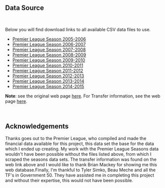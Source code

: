
<br>

<h2>Data Source</h2></center>

<br>


Below you will find download links to all available CSV data files to use.

- [Premier League Season 2005-2006](http://www.football-data.co.uk/mmz4281/0506/E0.csv)
- [Premier League Season 2006-2007](http://www.football-data.co.uk/mmz4281/0607/E0.csv)
- [Premier League Season 2007-2008](http://www.football-data.co.uk/mmz4281/0708/E0.csv)
- [Premier League Season 2008-2009](http://www.football-data.co.uk/mmz4281/0809/E0.csv)
- [Premier League Season 2009-2010](http://www.football-data.co.uk/mmz4281/0910/E0.csv)
- [Premier League Season 2010-2011](http://www.football-data.co.uk/mmz4281/1011/E0.csv)
- [Premier League Season 2011-2012](http://www.football-data.co.uk/mmz4281/1112/E0.csv)
- [Premier League Season 2012-2013](http://www.football-data.co.uk/mmz4281/1213/E0.csv)
- [Premier League Season 2013-2014](http://www.football-data.co.uk/mmz4281/1314/E0.csv)
- [Premier League Season 2014-2015](http://www.football-data.co.uk/mmz4281/1415/E0.csv)

**Note**: see the original web page [here](http://www.football-data.co.uk/englandm.php).
For Transfer information, see the web page [here](https://www.transfermarkt.co.uk).

<br>
<h2>Acknowledgements</h2></center>

Thanks goes out to the Premier League, who compiled and made the financial data available for this project, this data set the base for the data which I ended up creating. My work with the Premier League Seasons data wouldn't have been possible without the files listed above, from which I scraped the seasons data sets. The transfer information was found on the web link above and I would like to thank Brian Mackey for showing me this web database.Finally, I'm thankful to Tyler Simko, Beau Meche and all the TF's in Government 50. They have assisted me in completing this project and without their expertise, this would not have been possible.



<br>
